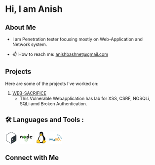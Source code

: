 # Hi, I am Anish 



## About Me

- I am Penetration tester focusing mostly on Web-Application and Network system.

  
- 📫 How to reach me: anishbashnet@gmail.com

## Projects

Here are some of the projects I've worked on:

1. [WEB-SACRIFICE](https://github.com/Bashnett/WEBSACRIFICE)
   - This Vulnerable Webapplication has lab for XSS, CSRF, NOSQLi, SQLi amd Broken Authentication.


## :hammer_and_wrench: Languages and Tools :
<div>
  <img src="https://github.com/devicons/devicon/blob/master/icons/bash/bash-original.svg" title="Java" alt="bash" width="40" height="40"/>&nbsp;
  <img src="https://github.com/devicons/devicon/blob/master/icons/nodejs/nodejs-original-wordmark.svg" title="NodeJS" alt="NodeJS" width="40" height="40"/>&nbsp;
  <img src="https://github.com/devicons/devicon/blob/master/icons/linux/linux-original.svg" title="linux" alt="linux" width="40" height="40"/>&nbsp;
  <img src="https://github.com/devicons/devicon/blob/master/icons/mysql/mysql-original-wordmark.svg" title="mysql" alt="mysql" width="40" height="40"/>&nbsp;
</div>


## Connect with Me

<a href="https://github.com/devicons/devicon/blob/master/icons/linkedin/linkedin-original-wordmark.svg"></a>

